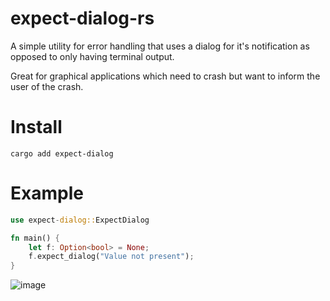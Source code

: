 # expect-dialog-rs
A simple utility for error handling that uses a dialog for it's notification as opposed to only having terminal output.

Great for graphical applications which need to crash but want to inform the user of the crash.

# Install
```
cargo add expect-dialog
```

# Example
```rust
use expect-dialog::ExpectDialog

fn main() {
    let f: Option<bool> = None;
    f.expect_dialog("Value not present");
}
```

![image](https://user-images.githubusercontent.com/8294697/235587004-b86da48c-2253-4667-8497-6063c1a489ac.png)
